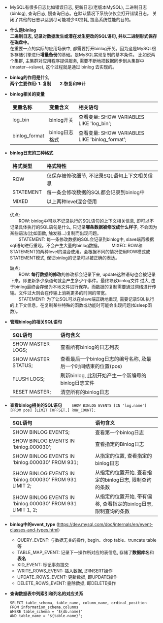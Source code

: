 - MySQL有很多日志比如错误日志, 更新日志(老版本MySQL), 二进制日志(binlog), 查询日志, 慢查询日志。在默认情况下系统仅仅会打开错误日志。
关闭了其他的日志以达到尽可能减少IO损耗, 提高系统性能的目的。

- **什么是binlog**  
  **二进制日志, 记录对数据发生或潜在发生更改的SQL语句, 并以二进制形式保存在磁盘中。**  
  在重要一点的实际的应用场景中, 都需要打开binlog开关。因为这是MySQL很多存储引擎进行**增量备份**的基础。是MySQL实现复制的基本条件。
  比如说两个集群, 主集群对应用程序提供服务, 需要不断地把数据同步到从集群中(master-->slave), 这个过程就是通过 binlog 去实现的。
  
- **binlog的作用是什么**  
  **两个主要作用: 1. 复制　　2.恢复和审计**
  
- **binlog相关的变量**

  |变量名称|变量含义|相关语句|  
  |:----  |:----  |:----  |  
  |log_bin|binlog开关|查看变量: SHOW VARIABLES LIKE 'log_bin';|  
  |binlog_format|binlog日志格式|查看变量: SHOW VARIABLES LIKE 'binlog_format';| 
     
- **binlog日志的三种格式**  

  |格式类型|格式特性|
  |:----|:----|
  |ROW|仅保存被修改细节, 不记录SQL语句上下文相关信息|
  |STATEMENT|每一条会修改数据的SQL都会记录到binlog中|
  |MIXED|以上两种level混合使用|

    优点:  
    　　ROW: binlog中可以不记录执行的SQL语句的上下文相关信息, 即可以不记录具体执行的SQL语句是什么, 只记录**哪条数据被修改成什么样子**,
    不会因为某些语法(比如函数, 触发器...)复制而出现问题。  
    　　STATEMENT: 每一条修改数据的SQL会记录到binlog中, slave端再根据sql语句进行重现。不会产生大量的binlog数据。
    　　MIXED: ROW和STATEMENT的两种level的混合使用。会根据不同的情况使用ROW模式或STATEMENT模式, 保证binlog的记录可以被正确的表达。  

    缺点:  
    　　ROW: **每行数据的修改**的修改都会记录下来, update这种语句也会被记录下来。即更新多少条语句就会产生多少个事件。最终导致binlog文件
    过大, 由于binlog最终会存储为本地文件进行保存。而数据的复制需要通过网络进行传输。文件过大则会在传输上消耗更多的时间的带宽。  
    　　STATEMENT: 为了让SQL可以在slave端正确地重现, 需要记录SQL执行的上下文信息。在复制某些特殊的函数或功能时可能会出现问题(如sleep函数)。

- **管理binlog的相关SQL语句**
  
  |SQL语句|语句含义|
  |:----|:----|
  |SHOW MASTER LOGS;|查看所有binlog的日志列表|
  |SHOW MASTER STATUS;|查看最后一个binlog日志的编号名称, 及最后一个时间结束的位置(pos)|
  |FLUSH LOGS;|刷新binlog, 此刻开始产生一个新编号的binlog日志文件|
  |RESET MASTER;|清空所有的binlog日志|
  
- **查看binlog相关的SQL语句**
　　`SHOW BINLOG EVENTS [IN 'log.name'] [FROM pos] [LIMIT [OFFSET,] ROW_COUNT];`

  |SQL语句|语句含义|
  |:----|:----|
  |SHOW BINLOG EVENTS;|查看第一个binlog日志|
  |SHOW BINLOG EVENTS IN 'binlog.000030';|查看指定的Binlog日志|
  |SHOW BINLOG EVENTS IN 'binlog.000030' FROM 931;|从指定的位置, 查看指定的binlog日志|
  |SHOW BINLOG EVENTS IN 'binlog.000030' FROM 931 LIMIT 2;|从指定的位置开始, 查看指定的binlog日志, 限制查询的条数|
  |SHOW BINLOG EVENTS IN 'binlog.000030' FROM 931 LIMIT 1, 2;|从指定的位置开始, 带有偏移, 查看指定的binlog日志, 限制查询的条数|

- **binlog中的event_type** (https://dev.mysql.com/doc/internals/en/event-classes-and-types.html)
    - QUERY_EVENT: 与数据无关的操作, begin、drop table、truncate table等  
    - TABLE_MAP_EVENT: 记录下一操作所对应的表信息, 存储了**数据库名**和**表名**
    - XID_EVENT: 标记事务提交
    - WRITE_ROWS_EVENT: 插入数据, 即INSERT操作
    - UPDATE_ROWS_EVENT: 更新数据, 即UPDATE操作
    - DELETE_ROWS_EVENT: 删除数据, 即DELETE操作

- **查询数据表中列索引和列名的对应关系**
    ```
    SELECT table_schema, table_name, column_name, ordinal_position
    FROM information_schema.columns 
    WHERE table_schema = '${db.name}' 
    AND table_name = '${table.name}';   
    ```    